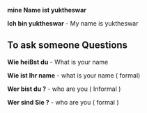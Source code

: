 
**mine Name ist yuktheswar**

**Ich bin yuktheswar** - My name is yuktheswar

## To ask someone Questions 

**Wie heiBst du** - What is your name 

**Wie ist Ihr name** - what is your name ( formal)

**Wer bist du ?** - who are you ( Informal )

**Wer sind Sie ?** - who are you ( formal )





